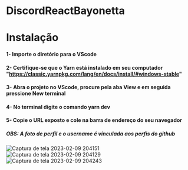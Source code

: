 # DiscordReactBayonetta

# Instalação
#### 1- Importe o diretório para o VScode
#### 2- Certifique-se que o Yarn está instalado em seu computador "https://classic.yarnpkg.com/lang/en/docs/install/#windows-stable"
#### 3- Abra o projeto no VScode, procure pela aba View e em seguida pressione New terminal
#### 4- No terminal digite o comando yarn dev
#### 5- Copie o URL exposto e cole na barra de endereço do seu navegador

##### OBS: A foto de perfil e o username é vinculada aos perfis do github

![Captura de tela 2023-02-09 204151](https://user-images.githubusercontent.com/13709585/217963718-394be6d6-5503-4301-bb0b-fd3ac8680247.png)
![Captura de tela 2023-02-09 204129](https://user-images.githubusercontent.com/13709585/217963735-533fbd01-c1be-41b0-97dc-57bed2b0ce6f.png)
![Captura de tela 2023-02-09 204243](https://user-images.githubusercontent.com/13709585/217963745-50f67e4e-c8f9-4d44-9475-8a7ebc837e1c.png)
